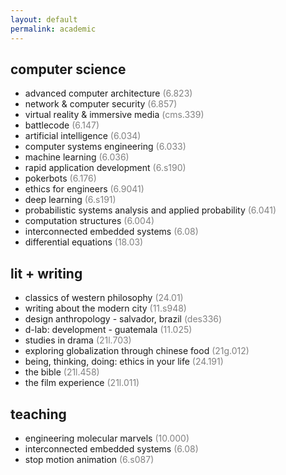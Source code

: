 ```yaml
---
layout: default
permalink: academic
---
```


## computer science

- advanced computer architecture <span style="color:gray">(6.823)</span>
- network & computer security <span style="color:gray">(6.857)</span>
- virtual reality & immersive media <span style="color:gray">(cms.339)</span>
- battlecode <span style="color:gray">(6.147)</span>
- artificial intelligence <span style="color:gray">(6.034)</span>
- computer systems engineering <span style="color:gray">(6.033)</span>
- machine learning <span style="color:gray">(6.036)</span>
- rapid application development <span style="color:gray">(6.s190)</span>
- pokerbots <span style="color:gray">(6.176)</span>
- ethics for engineers <span style="color:gray">(6.9041)</span>
- deep learning <span style="color:gray">(6.s191)</span>
- probabilistic systems analysis and applied probability <span style="color:gray">(6.041)</span>
- computation structures <span style="color:gray">(6.004)</span>
- interconnected embedded systems <span style="color:gray">(6.08)</span>
- differential equations <span style="color:gray">(18.03)</span>

## lit + writing

- classics of western philosophy <span style="color:gray">(24.01)</span>
- writing about the modern city <span style="color:gray">(11.s948)</span>
- design anthropology - salvador, brazil <span style="color:gray">(des336)</span>
- d-lab: development - guatemala <span style="color:gray">(11.025)</span>
- studies in drama <span style="color:gray">(21l.703)</span>
- exploring globalization through chinese food <span style="color:gray">(21g.012)</span>
- being, thinking, doing: ethics in your life <span style="color:gray">(24.191)</span>
- the bible <span style="color:gray">(21l.458)</span>
- the film experience <span style="color:gray">(21l.011)</span>

## teaching

- engineering molecular marvels <span style="color:gray">(10.000)</span>
- interconnected embedded systems <span style="color:gray">(6.08)</span>
- stop motion animation <span style="color:gray">(6.s087)</span>
